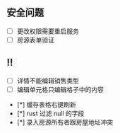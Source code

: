 ## 安全问题

- [ ] 更改权限需要重启服务
- [ ] 房源表单验证

## ‼️

- [ ] 详情不能编辑销售类型
- [ ] 编辑单元格只编辑格子中的内容

- [*] 缓存表格右键刷新
- [*] rust 过滤 null 的字段
- [*] 录入房源所有者跟房屋地址冲突
